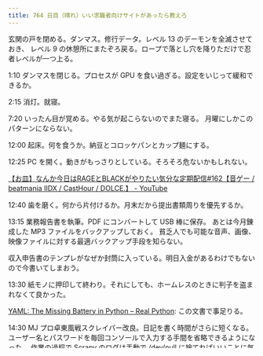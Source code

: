 ```yaml
---
title: 764 日目（晴れ）いい求職者向けサイトがあったら教えろ
---
```


玄関の戸を閉める。ダンマス。修行データ。レベル 13 のデーモンを全滅させておき、
レベル 9 の休憩所にまたぞろ戻る。ロープで落とし穴を降りただけで忍者レベルが一つ上る。

1:10 ダンマスを閉じる。プロセスが GPU を食い過ぎる。設定をいじって緩和できるか。

2:15 消灯。就寝。

7:20 いったん目が覚める。やる気が起こらないのでまた寝る。
月曜にしかこのパターンにならない。

12:00 起床。何を食うか。納豆とコロッケパンとカップ麺にする。

12:25 PC を開く。動きがもっさりとしている。そろそろ危ないかもしれない。

[【お皿】なんか今日はRAGEとBLACKがやりたい気分な定期配信&#x23;162【音ゲー / beatmania IIDX / CastHour / DOLCE.】 - YouTube](https://www.youtube.com/watch?v=kkORbVPLT9A)

12:40 歯を磨く。何から片付けるか。月末だから提出書類周りを優先するか。

13:15 業務報告書を執筆。PDF にコンバートして USB 棒に保存。
あとは今月錬成した MP3 ファイルをバックアップしておく。
貧乏人でも可能な音声、画像、映像ファイルに対する最適バックアップ手段を知らない。

収入申告書のテンプレがなぜか封筒に入っている。明日入金があるわけでもないので今書いてしまおう。

13:30 紙モノに押印して終わり。それにしても、ホームレスのときに判子を盗まれなくて良かった。

[YAML: The Missing Battery in Python – Real Python](https://realpython.com/python-yaml/):
この文書で事足りる。

14:30 MJ プロ卓東風戦スクレイパー改良。日記を書く時間がさらに短くなる。
ユーザー名とパスワードを毎回コンソールで入力する手間を省略できるようになった。
作業の過程で Scrapy のログは手動で /dev/null に捨てればいいことに気づく。

* [転職はマイナビ転職-豊富な転職情報で支援する転職サイト](https://tenshoku.mynavi.jp/)
* [転職なら【エン転職】&#x7c; 日本最大級の転職サイト](https://employment.en-japan.com/)
* [転職ならtype－アクセス者数No.1の転職サイト](https://type.jp/): AI アリ
* [転職ならdoda（デューダ） － 転職を成功に導く求人、転職情報が満載の転職サイト](https://doda.jp/)
* [転職エージェント｜転職ならリクルートエージェント](https://www.r-agent.com/)

どの転職サイトもページが重いのが気になる。各サービス責任者よ、
貧弱なインターネット接続環境でしか活動しない求職者が存在するのが普通であることを理解してくれ。

15:35 おやつ。コッペパン小倉マーガリンのみ。
YouTube のアーカイブで DOLCE プロがずっと同じ曲に取り組んでいて、自分と比べると集中力の持続のすごさがよく分かる。

16:20 歯を磨いて PC を閉じて外出。

スカイツリー展望台一階トイレ。便秘地獄からはどうやら逃げ果せたらしい。
二階の三省堂書店で雑誌チェック。週プレの TOUCH はゴリラが再登場しなそうで、しばらくは安心して良さそうだ。

押上駅バス停～錦糸公園前。

17:35 オリナス錦糸町二階ベンチ。休憩。

18:00 タイトー F ステーションオリナス錦糸町店。MJ プロ卓東風戦 6 クレ。

```text
【SCORE】
合計SCORE:+3.9

【最終段位】
四人打ち段位:風神 幻球:2

【5/30の最新8試合の履歴】
1st|-*-*----
2nd|----*--*
3rd|-----*--
4th|*-*---*-
old         new

【順位】
1位回数:3(25.00%)
2位回数:3(25.00%)
3位回数:3(25.00%)
4位回数:3(25.00%)
平均順位:2.50

プレイ局数:59局

【打ち筋】
アガリ率:25.42%(15/59)
平均アガリ翻:3.07翻
平均アガリ巡目:10.53巡
振込み率:8.47%(5/59)

【5/30の最高役】
・跳満
```

微妙な成績だ。

20:40 カスミオリナス錦糸町店。448 円。クーポン消費。

* 若鶏の唐揚弁当
* ベビーチーズ塩分 25% (4)
* ブラックチョコ (2)

21:05 ビッグエー墨田業平店。こちらも 448 円。

* 小粒納豆 (3)
* おむすびセット鮭・カリ
* 木綿豆腐
* カレーヌードル (2)
* コッペパンつぶあん＆マーガリン (2)

曳舟の部屋。涼しい風が吹いているのはありがたい。入浴。ぬるま湯。

21:50 風呂から出る。PC を開いて晩飯。涼しいのは助かる。

Twitter を見たら [SOPHIE][dtp22] の仕様書が一部公開されているのを発見。
ハーレクインがやはり存在したか。この防具一つのせいでコンプリートできなかった。
私はまさに道化だ。

歯を磨く。今晩は調べ物に集中する。

* [【ゆっくり紹介】スーパーファミコン　バスタード　暗黒の破壊神 - YouTube](https://www.youtube.com/watch?v=HKdpl6H9-tg):
  大亜門先生の名前の元ネタはこれか？ 今調べたら正解。
* [【国内最大級】mPTJ2022に参戦してきました - YouTube](https://www.youtube.com/watch?v=bIdih0fvl60):
  耳が最近悪くて、all in がオリに聞こえる。
* [【Mリーグ】『目に見えて"薄い待ち""相手は倍満"』悲しき親リーチ…【2021年10月28日 第2試合】 - YouTube](https://www.youtube.com/watch?v=zBQcKli-grg):
  見出し以上に厳しい展開で、松ヶ瀬プロには悪いが笑える。

* [10 Best Project Management Books for the Project Professional](https://project-management.com/top-10-best-project-management-books-to-keep-within-reach/):
  これらの洋書の邦訳版が存在しないか調べてみよう。
* [Project management - Wikipedia](https://en.wikipedia.org/wiki/Project_management)

何の成果もないまま日付が変わる。

[dtp22]: https://wodifes.net/game/show/469
